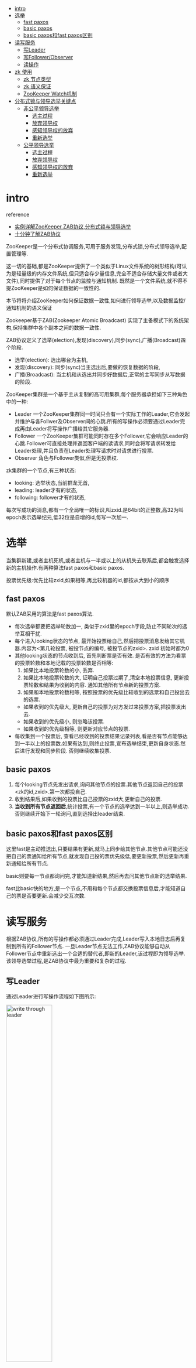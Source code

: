 - [intro](#intro)
- [选举](#选举)
  - [fast paxos](#fast-paxos)
  - [basic paxos](#basic-paxos)
  - [basic paxos和fast paxos区别](#basic-paxos和fast-paxos区别)
- [读写服务](#读写服务)
  - [写Leader](#写leader)
  - [写Follower/Observer](#写followerobserver)
  - [读操作](#读操作)
- [zk 使用](#zk-使用)
  - [zk 节点类型](#zk-节点类型)
  - [zk 语义保证](#zk-语义保证)
  - [ZooKeeper Watch机制](#zookeeper-watch机制)
- [分布式锁与领导选举关键点](#分布式锁与领导选举关键点)
  - [非公平领导选举](#非公平领导选举)
    - [选主过程](#选主过程)
    - [放弃领导权](#放弃领导权)
    - [感知领导权的放弃](#感知领导权的放弃)
    - [重新选举](#重新选举)
  - [公平领导选举](#公平领导选举)
    - [选主过程](#选主过程-1)
    - [放弃领导权](#放弃领导权-1)
    - [感知领导权的放弃](#感知领导权的放弃-1)
    - [重新选举](#重新选举-1)

# intro
reference

- [实例详解ZooKeeper ZAB协议,分布式锁与领导选举](https://dbaplus.cn/news-141-1875-1.html)
- [十分钟了解ZAB协议](https://zhuanlan.zhihu.com/p/44207241)

ZooKeeper是一个分布式协调服务,可用于服务发现,分布式锁,分布式领导选举,配置管理等.

这一切的基础,都是ZooKeeper提供了一个类似于Linux文件系统的树形结构(可认为是轻量级的内存文件系统,但只适合存少量信息,完全不适合存储大量文件或者大文件),同时提供了对于每个节点的监控与通知机制.
既然是一个文件系统,就不得不提ZooKeeper是如何保证数据的一致性的.

本节将将介绍ZooKeeper如何保证数据一致性,如何进行领导选举,以及数据监控/通知机制的语义保证

Zookeeper基于ZAB(Zookeeper Atomic Broadcast) 实现了主备模式下的系统架构,保持集群中各个副本之间的数据一致性.

ZAB协议定义了选举(election),发现(discovery),同步(sync),广播(Broadcast)四个阶段.

- 选举(election): 选出哪台为主机,
- 发现(discovery): 同步(sync)当主选出后,要做的恢复数据的阶段,
- 广播(Broadcast): 当主机和从选出并同步好数据后,正常的主写同步从写数据的阶段.

ZooKeeper集群是一个基于主从复制的高可用集群,每个服务器承担如下三种角色中的一种:

- Leader 一个ZooKeeper集群同一时间只会有一个实际工作的Leader,它会发起并维护与各Follwer及Observer间的心跳.所有的写操作必须要通过Leader完成再由Leader将写操作广播给其它服务器.
- Follower 一个ZooKeeper集群可能同时存在多个Follower,它会响应Leader的心跳.Follower可直接处理并返回客户端的读请求,同时会将写请求转发给Leader处理,并且负责在Leader处理写请求时对请求进行投票.
- Observer 角色与Follower类似,但是无投票权.

zk集群的一个节点,有三种状态:

- looking: 选举状态,当前群龙无首,
- leading: leader才有的状态,
- following: follower才有的状态,

每次写成功的消息,都有一个全局唯一的标识,叫zxid.是64bit的正整数,高32为叫epoch表示选举纪元,低32位是自增的id,每写一次加一.

# 选举
当集群新建,或者主机死机,或者主机与一半或以上的从机失去联系后,都会触发选择新的主机操作.有两种算法fast paxos和basic paxos.

投票优先级:优先比较zxid,如果相等,再比较机器的id,都按从大到小的顺序
## fast paxos
默认ZAB采用的算法是fast paxos算法.

- 每次选举都要把选举轮数加一, 类似于zxid里的epoch字段,防止不同轮次的选举互相干扰.
- 每个进入looking状态的节点, 最开始投票给自己,然后把投票消息发给其它机器.内容为<第几轮投票, 被投节点的编号, 被投节点的zxid>. zxid 初始时都为0
- 其他looking状态的节点收到后, 首先判断票是否有效. 是否有效的方法为看票的投票轮数和本地记载的投票轮数是否相等:
  1. 如果比本地投票轮数的小, 丢弃.
  1. 如果比本地投票轮数的大, 证明自己投票过期了,清空本地投票信息, 更新投票轮数和结果为收到的内容. 通知其他所有节点新的投票方案.
  1. 如果和本地投票轮数相等, 按照投票的优先级比较收到的选票和自己投出去的选票.
    - 如果收到的优先级大, 更新自己的投票为对方发过来投票方案,把投票发出去.
    - 如果收到的优先级小, 则忽略该投票.
    - 如果收到的优先级相等, 则更新对应节点的投票.
- 每收集到一个投票后, 查看已经收到的投票结果记录列表,看是否有节点能够达到一半以上的投票数.如果有达到,则终止投票,宣布选举结束,更新自身状态.然后进行发现和同步阶段. 否则继续收集投票.

## basic paxos
1. 每个looking节点先发出请求,询问其他节点的投票.其他节点返回自己的投票 <zk的id,zxid>.第一次都投自己.
1. 收到结果后,如果收到的投票比自己投票的zxid大,更新自己的投票.
1. **当收到所有节点返回后**,统计投票,有一个节点的选举达到一半以上,则选举成功.否则继续开始下一轮询问,直到选择出leader结束.

## basic paxos和fast paxos区别
这里fast是主动推送出,只要结果有更新,就马上同步给其他节点.其他节点可能还没把自己的票通知给所有节点,就发现自己投的票优先级低,要更新投票,然后更新再重新通知给所有节点.

basic则要每一节点都询问完,才能知道新结果,然后再去问其他节点新的选举结果.

fast比basic快的地方,是一个节点,不用和每个节点都交换投票信息后,才能知道自己的票是否要更新.会减少交互次数.

# 读写服务
根据ZAB协议,所有的写操作都必须通过Leader完成,Leader写入本地日志后再复制到所有的Follower节点.
一旦Leader节点无法工作,ZAB协议能够自动从Follower节点中重新选出一个合适的替代者,即新的Leader,该过程即为领导选举.该领导选举过程,是ZAB协议中最为重要和复杂的过程.

## 写Leader
通过Leader进行写操作流程如下图所示:

<img src="./pics/zab/write_through_leader.jpg" alt="write through leader" width="50%"/>

由上图可见,通过Leader进行写操作,主要分为五步:

1. 客户端向Leader发起写请求
1. Learder 主收到写请求时,先本地为事务生成zxid, 然后将写请求以Proposal的形式发给所有Follower并等待ACK
1. Follower收到Leader的Proposal后, 先把提议事务的日志写到本地磁盘,成功后返回给leader ACK
1. Leader得到过半数的ACK(Leader对自己默认有一个ACK)后, 对事务提交, 再通知向所有的Follower和Observer Commmit
1. Leader将处理结果返回给客户端

通过只有leader 控制写然后同步follower and observer, 保证了生成全局zxid不冲突.
全局唯一的zxid能够给选举和同步数据区分出优先级. 同时全局唯一递增的zxid, 保证了能够有优先级最高的节点当主.

## 写Follower/Observer
<img src="./pics/zab/write_through_follower.jpg" alt="write through follower" width="50%"/>

从上图可见:

1. Follower/Observer均可接受写请求,但不能直接处理,而需要将写请求转发给Leader处理
1. 除了多了一步请求转发,其它流程与直接写Leader无任何区别

## 读操作
Leader/Follower/Observer都可直接处理读请求,从本地内存中读取数据并返回给客户端即可.

<img src="./pics/zab/read.jpg" alt="read" width="50%"/>

由于处理读请求不需要服务器之间的交互,Follower/Observer越多,整体可处理的读请求量越大,也即读性能越好.

ZooKeeper 提供了一个类似于 Linux 文件系统的树形结构.该树形结构中每个节点被称为 znode ,可按如下两个维度分类:

# zk 使用
## zk 节点类型
1. Persist vs. Ephemeral
  - Persist节点,一旦被创建,便不会意外丢失,即使服务器全部重启也依然存在.每个 Persist 节点即可包含数据,也可包含子节点
  - Ephemeral节点,在创建它的客户端与服务器间的 Session 结束时自动被删除.服务器重启会导致 Session 结束,因此 Ephemeral 类型的 znode 此时也会自动删除
1. Sequence vs. Non-sequence
  - Non-sequence节点,多个客户端同时创建同一 Non-sequence 节点时,只有一个可创建成功,其它匀失败.并且创建出的节点名称与创建时指定的节点名完全一样
  - Sequence节点,创建出的节点名在指定的名称之后带有10位10进制数的序号.多个客户端创建同一名称的节点时,都能创建成功,只是序号不同

## zk 语义保证
ZooKeeper简单高效,同时提供如下语义保证,从而使得我们可以利用这些特性提供复杂的服务.

- 顺序性:客户端发起的更新会按发送顺序被应用到 ZooKeeper 上
- 原子性:更新操作要么成功要么失败,不会出现中间状态
- 单一系统镜像:一个客户端无论连接到哪一个服务器都能看到完全一样的系统镜像(即完全一样的树形结构).
  注:写操作并不保证更新被所有的 Follower 立即确认,因此通过部分 Follower 读取数据并不能保证读到最新的数据,而部分 Follwer 及 Leader 可读到最新数据.如果一定要保证单一系统镜像,可在读操作前使用 sync 方法.
- 可靠性:一个更新操作一旦被接受即不会意外丢失,除非被其它更新操作覆盖
- 最终一致性:写操作最终(而非立即)会对客户端可见

## ZooKeeper Watch机制
所有对 ZooKeeper 的读操作,都可附带一个 Watch .一旦相应的数据有变化,该 Watch 即被触发.

Watch 有如下特点:

- 主动推送:Watch被触发时,由 ZooKeeper 服务器主动将更新推送给客户端,而不需要客户端轮询.
- 一次性:数据变化时,Watch 只会被触发一次.如果客户端想得到后续更新的通知,必须要在 Watch 被触发后重新注册一个 Watch.
- 可见性:如果一个客户端在读请求中附带Watch, Watch 被触发的同时再次读取数据,客户端在得到 Watch 消息之前肯定不可能看到更新后的数据.换句话说,更新通知先于更新结果.
- 顺序性:如果多个更新触发了多个 Watch ,那 Watch 被触发的顺序与更新顺序一致.

# 分布式锁与领导选举关键点
1. 最多一个获取锁 / 成为Leader
  - 对于分布式锁(这里特指排它锁)而言,任意时刻,最多只有一个进程(对于单进程内的锁而言是单线程)可以获得锁.
  - 对于领导选举而言,任意时间,最多只有一个成功当选为Leader.否则即出现脑裂(Split brain)
1. 锁重入 / 确认自己是Leader
  - 对于分布式锁,需要保证获得锁的进程在释放锁之前可再次获得锁,即锁的可重入性.
  - 对于领导选举,Leader需要能够确认自己已经获得领导权,即确认自己是Leader.
1. 释放锁 / 放弃领导权
  - 锁的获得者应该能够正确释放已经获得的锁,并且当获得锁的进程宕机时,锁应该自动释放,从而使得其它竞争方可以获得该锁,从而避免出现死锁的状态.
  - 领导应该可以主动放弃领导权,并且当领导所在进程宕机时,领导权应该自动释放,从而使得其它参与者可重新竞争领导而避免进入无主状态.
1. 感知锁释放 / 领导权的放弃
  - 当获得锁的一方释放锁时,其它对于锁的竞争方需要能够感知到锁的释放,并再次尝试获取锁.
  - 原来的Leader放弃领导权时,其它参与方应该能够感知该事件,并重新发起选举流程.

## 非公平领导选举
从上面几个方面可见,分布式锁与领导选举的技术要点非常相似,实际上其实现机制也相近.这里以领导选举为例来说明二者的实现原理,分布式锁的实现原理也几乎一致.

### 选主过程
假设有三个ZooKeeper的客户端,如下图所示,同时竞争Leader.
这三个客户端同时向ZooKeeper集群注册Ephemeral且Non-sequence类型的节点,路径都为 /zkroot/leader(工程实践中,路径名可自定义)

<img src="./pics/zab/unfair_choose_leader.jpg" alt="choose leader" width="50%"/>

如上图所示,由于是Non-sequence节点,这三个客户端只会有一个创建成功,其它节点均创建失败.
此时,创建成功的客户端(即上图中的Client 1)即成功竞选为 Leader .其它客户端(即上图中的Client 2和Client 3)此时均为 Follower.

### 放弃领导权
如果 Leader 打算主动放弃领导权,直接删除 /zkroot/leader 节点即可.

如果 Leader 进程意外宕机,其与 ZooKeeper 间的 Session 也结束,该节点由于是Ephemeral类型的节点,因此也会自动被删除.

此时 /zkroot/leader 节点不复存在,对于其它参与竞选的客户端而言,之前的 Leader 已经放弃了领导权.

### 感知领导权的放弃
由上图可见,创建节点失败的节点,除了成为 Follower 以外,还会向 /zkroot/leader 注册一个 Watch ,一旦 Leader 放弃领导权,也即该节点被删除,所有的 Follower 会收到通知.

### 重新选举
感知到旧 Leader 放弃领导权后,所有的 Follower 可以再次发起新一轮的领导选举,如下图所示.

<img src="./pics/zab/unfair_choose_leader_again.jpg" alt="choose leader again" width="50%"/>

从上图中可见:
新一轮的领导选举方法与最初的领导选举方法完全一样,都是发起节点创建请求,创建成功即为 Leader,否则为 Follower ,且 Follower 会 Watch 该节点
新一轮的选举结果,无法预测,与它们在第一轮选举中的顺序无关.这也是该方案被称为非公平模式的原因

小结

1. 非公平模式实现简单,每一轮选举方法都完全一样
1. 竞争参与方不多的情况下,效率高.每个 Follower 通过 Watch 感知到节点被删除的时间不完全一样,只要有一个 Follower 得到通知即发起竞选,即可保证当时有新的 Leader 被选出
1. 给ZooKeeper 集群造成的负载大,因此扩展性差.如果有上万个客户端都参与竞选,意味着同时会有上万个写请求发送给 Zookeper.
  如"ZooKeeper架构"一文所述,ZooKeeper 存在单点写的问题,写性能不高.同时一旦 Leader 放弃领导权,ZooKeeper 需要同时通知上万个 Follower,负载较大.

## 公平领导选举
### 选主过程
如下图所示,公平领导选举中,各客户端均创建 /zkroot/leader 节点,且其类型为Ephemeral与Sequence.

<img src="./pics/zab/fair_choose_leader.jpg" alt="choose leader" width="50%"/>

由于是Sequence类型节点,故上图中三个客户端均创建成功,只是序号不一样.此时,每个客户端都会判断自己创建成功的节点的序号是不是当前最小的.如果是,则该客户端为 Leader,否则即为 Follower.
(判断最小就意味着需要遍历这个目录下所有节点, 然后才能判断)

在上图中,Client 1 创建的节点序号为1, Client 2 创建的节点序号为2, Client 3 创建的节点序号为3. 由于最小序号为 1, 且该节点由Client 1 创建,故Client 1 为 Leader .

### 放弃领导权
Leader 如果主动放弃领导权,直接删除其创建的节点即可.
如果 Leader 所在进程意外宕机,其与 ZooKeeper 间的 Session 结束,由于其创建的节点为Ephemeral类型,故该节点自动被删除.

### 感知领导权的放弃
与非公平模式不同,每个 Follower 并非都 Watch 由 Leader 创建出来的节点,而是 **Watch 序号刚好比自己序号小的节点**.
在上图中,总共有 1,2,3 共三个节点,因此Client 2 Watch /zkroot/leader1,Client 3 Watch /zkroot/leader2.(注:序号应该是10位数字,而非一位数字,这里为了方便,以一位数字代替)
一旦 Leader 宕机,/zkroot/leader1 被删除,Client 2可得到通知.此时Client 3由于 Watch 的是 /zkroot/leader2 ,故不会得到通知.

### 重新选举
重新选举Client 2得到 /zkroot/leader1 被删除的通知后,不会立即成为新的 Leader .而是先判断自己的序号 2 是不是当前最小的序号.在该场景下,其序号确为最小.因此Client 2成为新的 Leader .

<img src="./pics/zab/fair_choose_leader_again_1.jpg" alt="choose leader again" width="50%"/>

这里要注意,如果在Client 1放弃领导权之前,Client 2就宕机了,Client 3会收到通知.此时Client 3不会立即成为Leader,而是要先判断自己的序号 3 是否为当前最小序号.
很显然,由于Client 1创建的 /zkroot/leader1 还在,因此Client 3不会成为新的 Leader ,并向Client 2序号 2 前面的序号,也即 1 创建 Watch.该过程如下图所示.

<img src="./pics/zab/fair_choose_leader_again_2.jpg" alt="choose leader again" width="50%"/>

小结

1. 实现相对复杂,
1. 扩展性好,每个客户端都只 Watch 一个节点且每次节点被删除只须通知一个客户端,
1. 旧 Leader 放弃领导权时,其它客户端根据竞选的先后顺序(也即节点序号)成为新 Leader,这也是公平模式的由来,
1. 延迟相对非公平模式要高,因为它必须等待特定节点得到通知才能选出新的 Leader.
